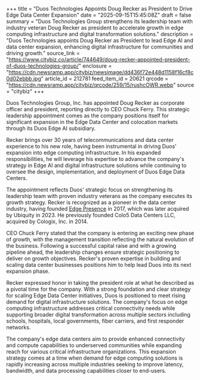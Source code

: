 +++
title = "Duos Technologies Appoints Doug Recker as President to Drive Edge Data Center Expansion"
date = "2025-09-15T15:45:08Z"
draft = false
summary = "Duos Technologies Group strengthens its leadership team with industry veteran Doug Recker as president to accelerate growth in edge computing infrastructure and digital transformation solutions."
description = "Duos Technologies appoints Doug Recker as President to lead Edge AI and data center expansion, enhancing digital infrastructure for communities and driving growth."
source_link = "https://www.citybiz.co/article/744649/doug-recker-appointed-president-of-duos-technologies-group/"
enclosure = "https://cdn.newsramp.app/citybiz/newsimage/dd436f72e448d1158f16cf8c0d02ebbb.jpg"
article_id = 212781
feed_item_id = 20621
qrcode = "https://cdn.newsramp.app/citybiz/qrcode/259/15/rushcOWR.webp"
source = "citybiz"
+++

<p>Duos Technologies Group, Inc. has appointed Doug Recker as corporate officer and president, reporting directly to CEO Chuck Ferry. This strategic leadership appointment comes as the company positions itself for significant expansion in the Edge Data Center and colocation markets through its Duos Edge AI subsidiary.</p><p>Recker brings over 30 years of telecommunications and data center experience to his new role, having been instrumental in driving Duos' expansion into edge computing infrastructure. In his expanded responsibilities, he will leverage his expertise to advance the company's strategy in Edge AI and digital infrastructure solutions while continuing to oversee the design, implementation, and deployment of Duos Edge Data Centers.</p><p>The appointment reflects Duos' strategic focus on strengthening its leadership team with proven industry veterans as the company executes its growth strategy. Recker is recognized as a pioneer in the data center industry, having founded <a href="https://www.edgepresence.com" rel="nofollow" target="_blank">Edge Presence</a> in 2017, which was later acquired by Ubiquity in 2023. He previously founded Colo5 Data Centers LLC, acquired by Cologix, Inc. in 2014.</p><p>CEO Chuck Ferry stated that the company is entering an exciting new phase of growth, with the management transition reflecting the natural evolution of the business. Following a successful capital raise and with a growing pipeline ahead, the leadership changes ensure strategic positioning to deliver on growth objectives. Recker's proven expertise in building and scaling data center businesses positions him to help lead Duos into its next expansion phase.</p><p>Recker expressed honor in taking the president role at what he described as a pivotal time for the company. With a strong foundation and clear strategy for scaling Edge Data Center initiatives, Duos is positioned to meet rising demand for digital infrastructure solutions. The company's focus on edge computing infrastructure addresses critical connectivity needs while supporting broader digital transformation across multiple sectors including schools, hospitals, local governments, fiber carriers, and first responder networks.</p><p>The company's edge data centers aim to provide enhanced connectivity and compute capabilities to underserved communities while expanding reach for various critical infrastructure organizations. This expansion strategy comes at a time when demand for edge computing solutions is rapidly increasing across multiple industries seeking to improve latency, bandwidth, and data processing capabilities closer to end-users.</p>